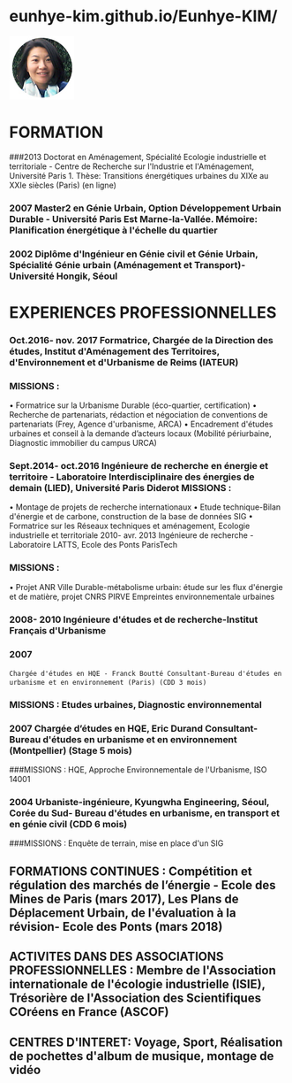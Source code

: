 # eunhye-kim.github.io/Eunhye-KIM/
![](images/photo.jpg)


# FORMATION
###2013	Doctorat en Aménagement, Spécialité Ecologie industrielle et territoriale - Centre de Recherche sur l'Industrie et l'Aménagement, Université Paris 1. Thèse: Transitions énergétiques urbaines du XIXe au XXIe siècles (Paris) (en ligne)

### 2007 Master2 en Génie Urbain, Option Développement Urbain Durable - Université Paris Est Marne-la-Vallée. Mémoire: Planification énergétique à l'échelle du quartier

### 2002	Diplôme d'Ingénieur en Génie civil et Génie Urbain, Spécialité Génie urbain (Aménagement et Transport)- Université Hongik, Séoul

# EXPERIENCES PROFESSIONNELLES
### Oct.2016- nov. 2017	Formatrice, Chargée de la Direction des études, Institut d'Aménagement des Territoires, d'Environnement et d'Urbanisme de Reims (IATEUR)
### MISSIONS :
•	Formatrice sur la Urbanisme Durable (éco-quartier, certification)
•	Recherche de partenariats, rédaction et négociation de conventions de partenariats (Frey, Agence d'urbanisme, ARCA)
•	Encadrement d'études urbaines et conseil à la demande d’acteurs locaux (Mobilité périurbaine, Diagnostic immobilier du campus URCA)

### Sept.2014- oct.2016	Ingénieure de recherche en énergie et territoire - Laboratoire Interdisciplinaire des énergies de demain (LIED), Université Paris Diderot MISSIONS :
•	Montage de projets de recherche internationaux
•	Etude technique-Bilan d'énergie et de carbone, construction de la base de données SIG
•	Formatrice sur les Réseaux techniques et aménagement, Ecologie industrielle et territoriale
2010- avr. 2013	Ingénieure de recherche -  Laboratoire LATTS, Ecole des Ponts ParisTech
### MISSIONS :
•	Projet ANR Ville Durable-métabolisme urbain: étude sur les flux d'énergie et de matière, projet CNRS PIRVE Empreintes environnementale urbaines
### 2008- 2010	Ingénieure d'études et de recherche-Institut Français d'Urbanisme

### 2007
	Chargée d'études en HQE - Franck Boutté Consultant-Bureau d'études en urbanisme et en environnement (Paris) (CDD 3 mois)
### MISSIONS :  Etudes urbaines, Diagnostic environnemental

### 2007	Chargée d’études en HQE, Eric Durand Consultant-Bureau d'études en urbanisme et en environnement (Montpellier) (Stage 5 mois)
###MISSIONS :  HQE, Approche Environnementale de l'Urbanisme, ISO 14001

### 2004	Urbaniste-ingénieure, Kyungwha Engineering, Séoul, Corée du Sud- Bureau d'études en urbanisme, en transport et en génie civil (CDD 6 mois)
###MISSIONS :  Enquête de terrain, mise en place d'un SIG


## FORMATIONS CONTINUES : Compétition et régulation des marchés de l’énergie - Ecole des Mines de Paris (mars 2017), Les Plans de Déplacement Urbain, de l'évaluation à la révision- Ecole des Ponts (mars 2018)

## ACTIVITES DANS DES ASSOCIATIONS PROFESSIONNELLES :  Membre de l'Association internationale de l'écologie industrielle (ISIE), Trésorière de l'Association des Scientifiques COréens en France (ASCOF)

## CENTRES D'INTERET:  Voyage, Sport, Réalisation de pochettes d'album de musique, montage de vidéo
